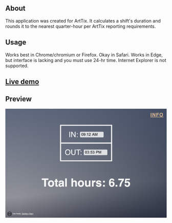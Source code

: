 ## About
This application was created for ArtTix. It calculates a shift's duration and rounds it to the nearest quarter-hour per ArtTix reporting requirements.

## Usage
Works best in Chrome/chromium or Firefox. Okay in Safari. Works in Edge, but interface is lacking and you must use 24-hr time. Internet Explorer is not supported.

## <a href="https://vxxce.github.io/arttix-tc" alt="live demo link">Live demo</a>

## Preview
<img src="https://github.com/vxxce/arttix-tc/blob/master/public/screenshot.png" alt="screenshot" width="900px"  />
